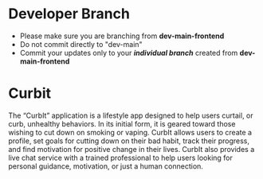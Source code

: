 # Developer Branch
- Please make sure you are branching from **dev-main-frontend**
- Do not commit directly to "dev-main"
- Commit your updates only to your **_individual branch_** created from **dev-main-frontend**

# Curbit
The “CurbIt” application is a lifestyle app designed to help users curtail, or curb, unhealthy behaviors. In its initial form, it is geared toward those wishing to cut down on smoking or vaping. CurbIt allows users to create a profile, set goals for cutting down on their bad habit, track their progress, and find motivation for positive change in their lives. CurbIt also provides a live chat service with a trained professional to help users looking for personal guidance, motivation, or just a human connection.
